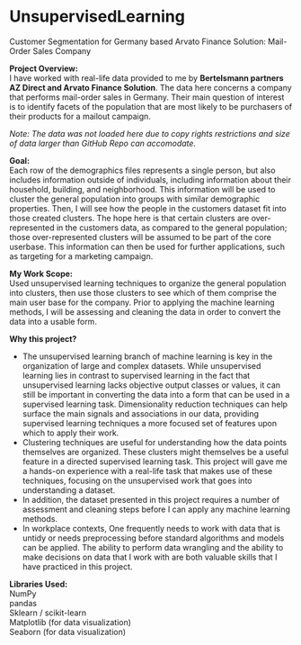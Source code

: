 # UnsupervisedLearning
Customer Segmentation for Germany based Arvato Finance Solution: Mail-Order Sales Company 

**Project Overview:**  
I have worked with real-life data provided to me by **Bertelsmann partners AZ Direct and Arvato Finance Solution**. The data here concerns a company that performs mail-order sales in Germany. Their main question of interest is to identify facets of the population that are most likely to be purchasers of their products for a mailout campaign.  

*Note: The data was not loaded here due to copy rights restrictions and size of data larger than GitHub Repo can accomodate.*  

**Goal:**  
Each row of the demographics files represents a single person, but also includes information outside of individuals, including information about their household, building, and neighborhood. This information will be used to cluster the general population into groups with similar demographic properties. Then, I will see how the people in the customers dataset fit into those created clusters. The hope here is that certain clusters are over-represented in the customers data, as compared to the general population; those over-represented clusters will be assumed to be part of the core userbase. This information can then be used for further applications, such as targeting for a marketing campaign.

**My Work Scope:**  
Used unsupervised learning techniques to organize the general population into clusters, then use those clusters to see which of them comprise the main user base for the company. Prior to applying the machine learning methods, I will be assessing and cleaning the data in order to convert the data into a usable form. 

**Why this project?**  
- The unsupervised learning branch of machine learning is key in the organization of large and complex datasets. While unsupervised learning lies in contrast to supervised learning in the fact that unsupervised learning lacks objective output classes or values, it can still be important in converting the data into a form that can be used in a supervised learning task. Dimensionality reduction techniques can help surface the main signals and associations in our data, providing supervised learning techniques a more focused set of features upon which to apply their work.  
- Clustering techniques are useful for understanding how the data points themselves are organized. These clusters might themselves be a useful feature in a directed supervised learning task. This project will gave me a hands-on experience with a real-life task that makes use of these techniques, focusing on the unsupervised work that goes into understanding a dataset.  
- In addition, the dataset presented in this project requires a number of assessment and cleaning steps before I can apply any machine learning methods.  
- In workplace contexts, One frequently needs to work with data that is untidy or needs preprocessing before standard algorithms and models can be applied. The ability to perform data wrangling and the ability to make decisions on data that I work with are both valuable skills that I have practiced in this project.  

**Libraries Used:**  
NumPy  
pandas  
Sklearn / scikit-learn  
Matplotlib (for data visualization)  
Seaborn (for data visualization)

